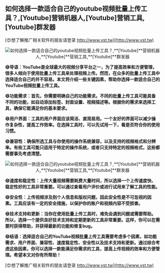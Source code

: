 ## **如何选择一款适合自己的youtube视频批量上传工具？,**[Youtube]**营销机器人,**[Youtube]**营销工具,**[Youtube]**群发器**

[😍想了解推广相关软件的朋友请登录 http://www.vst.tw](http://www.vst.tw)

 <center><img src="https://vst.tw/MP4/tuiguang/png/2.png" alt="如何选择一款适合自己的youtube视频批量上传工具？,**[Youtube]**营销机器人,**[Youtube]**营销工具,**[Youtube]**群发器"></center>

**😄导语：YouTube是全球最大的视频分享平台之一，为了提高效率和方便管理，很多人倾向于使用批量上传工具来处理视频上传。然而，在众多的批量上传工具中选择适合自己的并不容易。本文将介绍一些关键因素，帮助你选择一款适合自己的YouTube视频批量上传工具。**

**😄功能需求：首先，你需要明确自己的功能需求。不同的批量上传工具可能具备不同的功能，如自动添加标签、封面设置、视频描述等。根据你的需求来选择工具，确保它能满足你的基本要求。**

**😄用户界面：工具的用户界面应该简洁、直观易用。一个友好的界面可以减少操作复杂性，提高工作效率。在选择工具时，可以先试用一下，看是否符合你的使用习惯。**

**😄兼容性：确保所选工具与你使用的操作系统兼容，以及支持的视频格式和分辨率。有些工具可能只适用于特定的操作系统，或者只支持特定的视频格式，这些都需要事先考虑清楚。**

 <center><img src="https://vst.tw/MP4/tuiguang/png/7.png" alt="如何选择一款适合自己的youtube视频批量上传工具？,**[Youtube]**营销机器人,**[Youtube]**营销工具,**[Youtube]**群发器"></center>

**😄速度和稳定性：上传大量视频需要耗费大量时间，所以选择一个上传速度快、稳定性好的工具非常重要。可以通过查看用户评价或进行试用来了解工具的性能。**

**😄安全性：上传视频涉及到个人信息和版权问题，因此安全性是不可忽视的因素。工具应该有一定的安全措施，以保护你的账户和视频内容不受损害。**

**😄技术支持和更新：当你在使用批量上传工具时，难免会遇到问题或需要帮助。所以，选择一个提供良好技术支持和定期更新的工具非常重要。这样，你可以在需要时获得帮助，并获得最新的功能和修复bug。**

**😄结语：选择适合自己的YouTube视频批量上传工具需要考虑多个因素，如功能需求、用户界面、兼容性、速度稳定性、安全性以及技术支持和更新。通过综合考虑这些因素，你可以选择一款能满足你需求的工具，提高上传视频的效率和方便管理。希望本文对你有所帮助！**

[😍想了解推广相关软件的朋友请登录 http://www.vst.tw](http://www.vst.tw)



